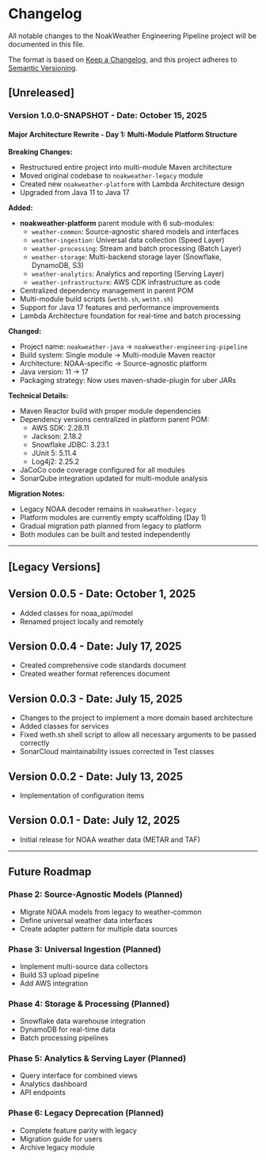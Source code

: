 # Changelog

All notable changes to the NoakWeather Engineering Pipeline project will be documented in this file.

The format is based on [Keep a Changelog](https://keepachangelog.com/en/1.0.0/),
and this project adheres to [Semantic Versioning](https://semver.org/spec/v2.0.0.html).

## [Unreleased]

### Version 1.0.0-SNAPSHOT - Date: October 15, 2025

#### Major Architecture Rewrite - Day 1: Multi-Module Platform Structure

**Breaking Changes:**
- Restructured entire project into multi-module Maven architecture
- Moved original codebase to `noakweather-legacy` module
- Created new `noakweather-platform` with Lambda Architecture design
- Upgraded from Java 11 to Java 17

**Added:**
- **noakweather-platform** parent module with 6 sub-modules:
  - `weather-common`: Source-agnostic shared models and interfaces
  - `weather-ingestion`: Universal data collection (Speed Layer)
  - `weather-processing`: Stream and batch processing (Batch Layer)
  - `weather-storage`: Multi-backend storage layer (Snowflake, DynamoDB, S3)
  - `weather-analytics`: Analytics and reporting (Serving Layer)
  - `weather-infrastructure`: AWS CDK infrastructure as code
- Centralized dependency management in parent POM
- Multi-module build scripts (`wethb.sh`, `wetht.sh`)
- Support for Java 17 features and performance improvements
- Lambda Architecture foundation for real-time and batch processing

**Changed:**
- Project name: `noakweather-java` → `noakweather-engineering-pipeline`
- Build system: Single module → Multi-module Maven reactor
- Architecture: NOAA-specific → Source-agnostic platform
- Java version: 11 → 17
- Packaging strategy: Now uses maven-shade-plugin for uber JARs

**Technical Details:**
- Maven Reactor build with proper module dependencies
- Dependency versions centralized in platform parent POM:
  - AWS SDK: 2.28.11
  - Jackson: 2.18.2
  - Snowflake JDBC: 3.23.1
  - JUnit 5: 5.11.4
  - Log4j2: 2.25.2
- JaCoCo code coverage configured for all modules
- SonarQube integration updated for multi-module analysis

**Migration Notes:**
- Legacy NOAA decoder remains in `noakweather-legacy`
- Platform modules are currently empty scaffolding (Day 1)
- Gradual migration path planned from legacy to platform
- Both modules can be built and tested independently

---

## [Legacy Versions]

## Version 0.0.5 - Date: October 1, 2025
- Added classes for noaa_api/model
- Renamed project locally and remotely

## Version 0.0.4 - Date: July 17, 2025
- Created comprehensive code standards document
- Created weather format references document

## Version 0.0.3 - Date: July 15, 2025
- Changes to the project to implement a more domain based architecture
- Added classes for services
- Fixed weth.sh shell script to allow all necessary arguments to be passed correctly
- SonarCloud maintainability issues corrected in Test classes

## Version 0.0.2 - Date: July 13, 2025
- Implementation of configuration items

## Version 0.0.1 - Date: July 12, 2025
- Initial release for NOAA weather data (METAR and TAF)

---

## Future Roadmap

### Phase 2: Source-Agnostic Models (Planned)
- Migrate NOAA models from legacy to weather-common
- Define universal weather data interfaces
- Create adapter pattern for multiple data sources

### Phase 3: Universal Ingestion (Planned)
- Implement multi-source data collectors
- Build S3 upload pipeline
- Add AWS integration

### Phase 4: Storage & Processing (Planned)
- Snowflake data warehouse integration
- DynamoDB for real-time data
- Batch processing pipelines

### Phase 5: Analytics & Serving Layer (Planned)
- Query interface for combined views
- Analytics dashboard
- API endpoints

### Phase 6: Legacy Deprecation (Planned)
- Complete feature parity with legacy
- Migration guide for users
- Archive legacy module
